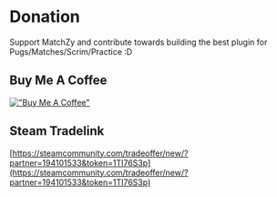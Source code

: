 Donation
==============

Support MatchZy and contribute towards building the best plugin for Pugs/Matches/Scrim/Practice :D

## Buy Me A Coffee

[!["Buy Me A Coffee"](https://cdn.buymeacoffee.com/buttons/default-blue.png)](https://www.buymeacoffee.com/shobhitwd)

## Steam Tradelink

[https://steamcommunity.com/tradeoffer/new/?partner=194101533&token=1TI76S3p](https://steamcommunity.com/tradeoffer/new/?partner=194101533&token=1TI76S3p)